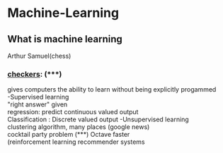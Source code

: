 # Machine-Learning  
## What is machine learning    
Arthur Samuel(chess)  
### [checkers](https://en.wikipedia.org/wiki/Draughts):  (***)
gives computers the ability to learn without being explicitly progammed   
-Supervised learning    
"right answer" given  
regression: predict continuous valued output  
Classification : Discrete valued output
-Unsupervised learning    
clustering algorithm, many places (google news)  
cocktail party problem  (***)
Octave faster  
(reinforcement learning recommender systems  
